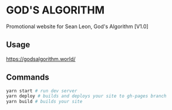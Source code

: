 # GOD'S ALGORITHM

Promotional website for Sean Leon, God's Algorithm [V1.0]

## Usage

https://godsalgorithm.world/

## Commands

```sh
yarn start # run dev server
yarn deploy # builds and deploys your site to gh-pages branch
yarn build # builds your site
```
